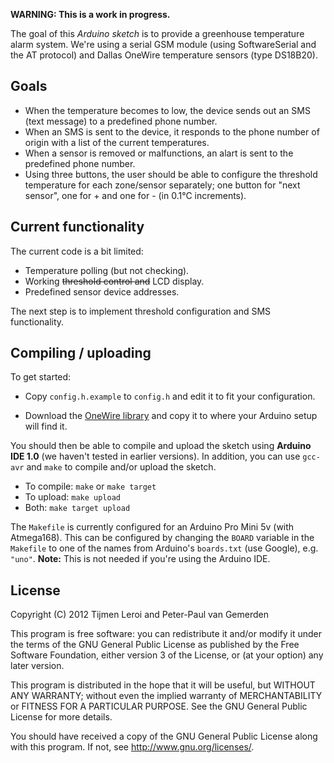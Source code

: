 **WARNING: This is a work in progress.**

The goal of this *Arduino sketch* is to provide a greenhouse temperature alarm system. We're using a serial GSM module (using SoftwareSerial and the AT protocol) and Dallas OneWire temperature sensors (type DS18B20).

Goals
-----

* When the temperature becomes to low, the device sends out an SMS (text message) to a predefined phone number.
* When an SMS is sent to the device, it responds to the phone number of origin with a list of the current temperatures.
* When a sensor is removed or malfunctions, an alart is sent to the predefined phone number.
* Using three buttons, the user should be able to configure the threshold temperature for each zone/sensor separately; one button for "next sensor", one for + and one for - (in 0.1°C increments).

Current functionality
---------------------

The current code is a bit limited:

* Temperature polling (but not checking).
* Working ~~threshold control and~~ LCD display.
* Predefined sensor device addresses.

The next step is to implement threshold configuration and SMS functionality.

Compiling / uploading
---------------------

To get started:

* Copy `config.h.example` to `config.h` and edit it to fit your configuration.
* Download the [OneWire library][1] and copy it to where your Arduino setup will find it.

  [1]: http://www.pjrc.com/teensy/td_libs_OneWire.html "OneWire Arduino Library"

You should then be able to compile and upload the sketch using **Arduino IDE 1.0** (we haven't tested in earlier versions). In addition, you can use `gcc-avr` and `make` to compile and/or upload the sketch.

* To compile: `make` or `make target`
* To upload: `make upload`
* Both: `make target upload`

The `Makefile` is currently configured for an Arduino Pro Mini 5v (with Atmega168). This can be configured by changing the `BOARD` variable in the `Makefile` to one of the names from Arduino's `boards.txt` (use Google), e.g. `"uno"`. **Note:** This is not needed if you're using the Arduino IDE.

License
-------

Copyright (C) 2012  Tijmen Leroi and Peter-Paul van Gemerden

This program is free software: you can redistribute it and/or modify
it under the terms of the GNU General Public License as published by
the Free Software Foundation, either version 3 of the License, or
(at your option) any later version.

This program is distributed in the hope that it will be useful,
but WITHOUT ANY WARRANTY; without even the implied warranty of
MERCHANTABILITY or FITNESS FOR A PARTICULAR PURPOSE.  See the
GNU General Public License for more details.

You should have received a copy of the GNU General Public License
along with this program.  If not, see <http://www.gnu.org/licenses/>.
